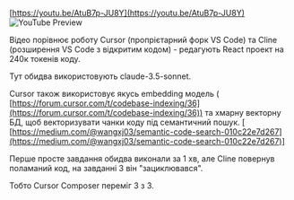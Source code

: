 <!--
date: 2025-02-02T23:23:04.706Z
-->


[https://youtu.be/AtuB7p-JU8Y](https://youtu.be/AtuB7p-JU8Y)
![YouTube Preview](https://img.youtube.com/vi/AtuB7p-JU8Y/mqdefault.jpg)


Відео порівнює роботу Cursor (пропрієтарний форк VS Code) та Cline (розширення VS Code з відкритим кодом) - редагують React проект на 240к токенів коду. 

Тут обидва використовують claude-3.5-sonnet. 

Cursor також використовує якусь embedding модель ( [https://forum.cursor.com/t/codebase-indexing/36](https://forum.cursor.com/t/codebase-indexing/36)) та хмарну векторну БД, щоб векторизувати чанки коду під семантичний пошук. [ [https://medium.com/@wangxj03/semantic-code-search-010c22e7d267](https://medium.com/@wangxj03/semantic-code-search-010c22e7d267)]

Перше просте завдання обидва виконали за 1 хв, але Cline повернув поламаний код, на завданні 3 він "зациклювався". 

Тобто Cursor Composer переміг 3 з 3.